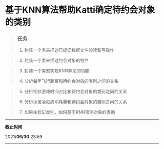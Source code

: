 # 基于KNN算法帮助Katti确定待约会对象的类别

>### 任务

>1. 封装一个类来描述已标记数据文件的读和写操作

>2. 封装一个类来描述约会对象的特性

>3. 封装一个类型实现KNN算法的功能

>4. 分析每年飞行距离和待约会对象的类别之间的关系

>5. 分析视频游戏时间占比和待约会对象的类别之间的关系

>6. 分析冰激凌每周消耗量和待约会对象的类别之间的关系

>7. 如果未标记类别，如何基于KNN预测对象的类别

---

**截止时间**

2021/**06/30** 23:59

---